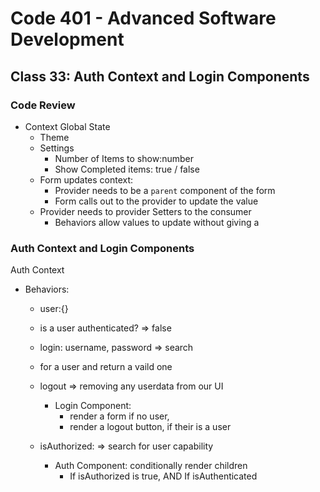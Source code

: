 # Code 401 - Advanced Software Development

## Class 33: Auth Context and Login Components

### Code Review

- Context Global State
  - Theme
  - Settings
    - Number of Items to show:number
    - Show Completed items: true / false
  - Form updates context:
    - Provider needs to be a `parent` component of the form
    - Form calls out to the provider to update the value
  - Provider needs to provider Setters to the consumer
    - Behaviors allow values to update without giving a


### Auth Context and Login Components

Auth Context
  - Behaviors:
    - user:{}
    - is a user authenticated? => false
    - login: username, password => search
    - for a user and return a vaild one
    - logout => removing any userdata from our UI
      - Login Component:
        - render a form if no user,
        - render a logout button, if their is a user

    - isAuthorized: => search for user capability
      - Auth Component:
        conditionally render children
        - If isAuthorized is true, AND If isAuthenticated
